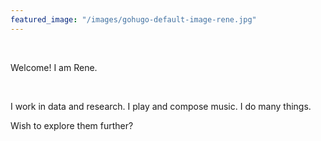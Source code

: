 ```yaml
---
featured_image: "/images/gohugo-default-image-rene.jpg"
---
```


&nbsp;

Welcome! I am Rene. 

&nbsp;

I work in data and research. I play and compose music. I do many things. 

Wish to explore them further?
&nbsp;
